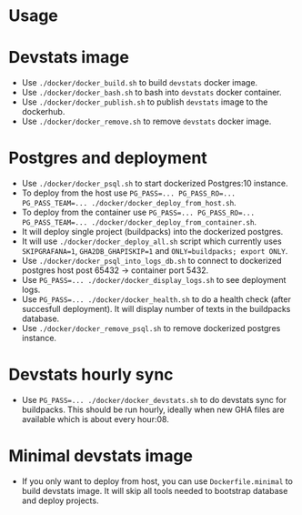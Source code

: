 # Usage

# Devstats image

- Use `./docker/docker_build.sh` to build `devstats` docker image.
- Use `./docker/docker_bash.sh` to bash into `devstats` docker container.
- Use `./docker/docker_publish.sh` to publish `devstats` image to the dockerhub.
- Use `./docker/docker_remove.sh` to remove `devstats` docker image.


# Postgres and deployment

- Use `./docker/docker_psql.sh` to start dockerized Postgres:10 instance.
- To deploy from the host use `PG_PASS=... PG_PASS_RO=... PG_PASS_TEAM=... ./docker/docker_deploy_from_host.sh`.
- To deploy from the container use `PG_PASS=... PG_PASS_RO=... PG_PASS_TEAM=... ./docker/docker_deploy_from_container.sh`.
- It will deploy single project (buildpacks) into the dockerized postgres.
- It will use `./docker/docker_deploy_all.sh` script which currently uses `SKIPGRAFANA=1`, `GHA2DB_GHAPISKIP=1` and `ONLY=buildpacks; export ONLY`.
- Use `./docker/docker_psql_into_logs_db.sh` to connect to dockerized postgres host post 65432 -> container port 5432.
- Use `PG_PASS=... ./docker/docker_display_logs.sh` to see deployment logs.
- Use `PG_PASS=... ./docker/docker_health.sh` to do a health check (after succesfull deployment). It will display number of texts in the buildpacks database.
- Use `./docker/docker_remove_psql.sh` to remove dockerized postgres instance.


# Devstats hourly sync
- Use `PG_PASS=... ./docker/docker_devstats.sh` to do devstats sync for buildpacks. This should be run hourly, ideally when new GHA files are available which is about every hour:08.


# Minimal devstats image

- If you only want to deploy from host, you can use `Dockerfile.minimal` to build devstats image. It will skip all tools needed to bootstrap database and deploy projects.
